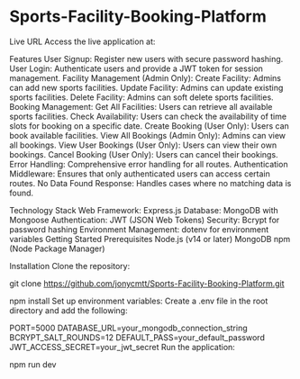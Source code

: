 # Sports-Facility-Booking-Platform
Live URL
Access the live application at: 

Features
User Signup: Register new users with secure password hashing.
User Login: Authenticate users and provide a JWT token for session management.
Facility Management (Admin Only):
Create Facility: Admins can add new sports facilities.
Update Facility: Admins can update existing sports facilities.
Delete Facility: Admins can soft delete sports facilities.
Booking Management:
Get All Facilities: Users can retrieve all available sports facilities.
Check Availability: Users can check the availability of time slots for booking on a specific date.
Create Booking (User Only): Users can book available facilities.
View All Bookings (Admin Only): Admins can view all bookings.
View User Bookings (User Only): Users can view their own bookings.
Cancel Booking (User Only): Users can cancel their bookings.
Error Handling: Comprehensive error handling for all routes.
Authentication Middleware: Ensures that only authenticated users can access certain routes.
No Data Found Response: Handles cases where no matching data is found.

Technology Stack
Web Framework: Express.js
Database: MongoDB with Mongoose
Authentication: JWT (JSON Web Tokens)
Security: Bcrypt for password hashing
Environment Management: dotenv for environment variables
Getting Started
Prerequisites
Node.js (v14 or later)
MongoDB
npm (Node Package Manager)


Installation
Clone the repository:

git clone https://github.com/jonycmtt/Sports-Facility-Booking-Platform.git


npm install
Set up environment variables:
Create a .env file in the root directory and add the following:

PORT=5000
DATABASE_URL=your_mongodb_connection_string
BCRYPT_SALT_ROUNDS=12
DEFAULT_PASS=your_default_password
JWT_ACCESS_SECRET=your_jwt_secret
Run the application:

npm run dev
 
 
